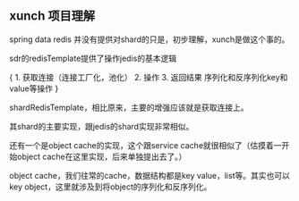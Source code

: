 ## xunch 项目理解


spring data redis 并没有提供对shard的只是，初步理解，xunch是做这个事的。

sdr的redisTemplate提供了操作jedis的基本逻辑

{
    1. 获取连接（连接工厂化，池化）
    2. 操作
    3. 返回结果
    序列化和反序列化key和value等操作
}

shardRedisTemplate，相比原来，主要的增强应该就是获取连接上。

其shard的主要实现，跟jedis的shard实现非常相似。

还有一个是object cache的实现，这个跟service cache就很相似了（估摸着一开始object cache在这里实现，后来单独提出去了。）

object cache，我们往常的cache，数据结构都是key value，list等。其实也可以key object，这里就涉及到将object的序列化和反序列化。